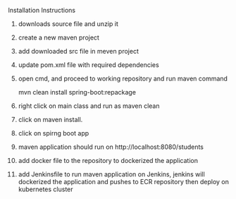Installation Instructions

1. downloads source file and unzip it

2. create a new maven project

3. add downloaded src file in meven project

4. update pom.xml file with required dependencies

5. open cmd, and proceed to working repository and run maven command
     
     mvn clean install spring-boot:repackage

6. right click on main class and run as maven clean

7. click on maven install.

8. click on spirng boot app

9. maven application should run on http://localhost:8080/students

10. add docker file to the repository to dockerized the application

11. add Jenkinsfile to run maven application on Jenkins, jenkins will dockerized the application and pushes to 
    ECR repository then deploy on kubernetes cluster
